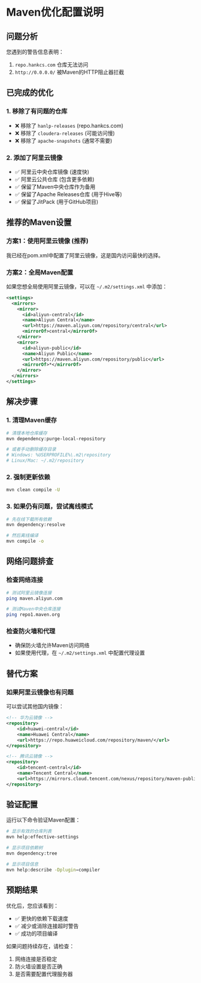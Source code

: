 # Maven优化配置说明

## 问题分析

您遇到的警告信息表明：
1. `repo.hankcs.com` 仓库无法访问
2. `http://0.0.0.0/` 被Maven的HTTP阻止器拦截

## 已完成的优化

### 1. 移除了有问题的仓库
- ❌ 移除了 `hanlp-releases` (repo.hankcs.com)
- ❌ 移除了 `cloudera-releases` (可能访问慢)
- ❌ 移除了 `apache-snapshots` (通常不需要)

### 2. 添加了阿里云镜像
- ✅ 阿里云中央仓库镜像 (速度快)
- ✅ 阿里云公共仓库 (包含更多依赖)
- ✅ 保留了Maven中央仓库作为备用
- ✅ 保留了Apache Releases仓库 (用于Hive等)
- ✅ 保留了JitPack (用于GitHub项目)

## 推荐的Maven设置

### 方案1：使用阿里云镜像 (推荐)
我已经在pom.xml中配置了阿里云镜像，这是国内访问最快的选择。

### 方案2：全局Maven配置
如果您想全局使用阿里云镜像，可以在 `~/.m2/settings.xml` 中添加：

```xml
<settings>
  <mirrors>
    <mirror>
      <id>aliyun-central</id>
      <name>Aliyun Central</name>
      <url>https://maven.aliyun.com/repository/central</url>
      <mirrorOf>central</mirrorOf>
    </mirror>
    <mirror>
      <id>aliyun-public</id>
      <name>Aliyun Public</name>
      <url>https://maven.aliyun.com/repository/public</url>
      <mirrorOf>*</mirrorOf>
    </mirror>
  </mirrors>
</settings>
```

## 解决步骤

### 1. 清理Maven缓存
```bash
# 清理本地仓库缓存
mvn dependency:purge-local-repository

# 或者手动删除缓存目录
# Windows: %USERPROFILE%\.m2\repository
# Linux/Mac: ~/.m2/repository
```

### 2. 强制更新依赖
```bash
mvn clean compile -U
```

### 3. 如果仍有问题，尝试离线模式
```bash
# 先在线下载所有依赖
mvn dependency:resolve

# 然后离线编译
mvn compile -o
```

## 网络问题排查

### 检查网络连接
```bash
# 测试阿里云镜像连接
ping maven.aliyun.com

# 测试Maven中央仓库连接
ping repo1.maven.org
```

### 检查防火墙和代理
- 确保防火墙允许Maven访问网络
- 如果使用代理，在 `~/.m2/settings.xml` 中配置代理设置

## 替代方案

### 如果阿里云镜像也有问题
可以尝试其他国内镜像：

```xml
<!-- 华为云镜像 -->
<repository>
    <id>huawei-central</id>
    <name>Huawei Central</name>
    <url>https://repo.huaweicloud.com/repository/maven/</url>
</repository>

<!-- 腾讯云镜像 -->
<repository>
    <id>tencent-central</id>
    <name>Tencent Central</name>
    <url>https://mirrors.cloud.tencent.com/nexus/repository/maven-public/</url>
</repository>
```

## 验证配置

运行以下命令验证Maven配置：

```bash
# 显示有效的仓库列表
mvn help:effective-settings

# 显示项目依赖树
mvn dependency:tree

# 显示项目信息
mvn help:describe -Dplugin=compiler
```

## 预期结果

优化后，您应该看到：
- ✅ 更快的依赖下载速度
- ✅ 减少或消除连接超时警告
- ✅ 成功的项目编译

如果问题持续存在，请检查：
1. 网络连接是否稳定
2. 防火墙设置是否正确
3. 是否需要配置代理服务器
